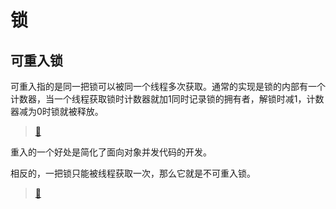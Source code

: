 # 锁

## 可重入锁

可重入指的是同一把锁可以被同一个线程多次获取。通常的实现是锁的内部有一个计数器，当一个线程获取锁时计数器就加1同时记录锁的拥有者，解锁时减1，计数器减为0时锁就被释放。

> [🌰](https://github.com/pojozhang/playground/blob/master/solutions/java/src/main/java/playground/interview/MyReentrantLock.java)

重入的一个好处是简化了面向对象并发代码的开发。

相反的，一把锁只能被线程获取一次，那么它就是不可重入锁。

> [🌰](https://github.com/pojozhang/playground/blob/master/solutions/java/src/main/java/playground/interview/NonReentrantLock.java)